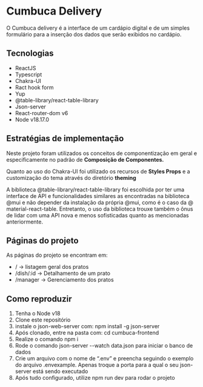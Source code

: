 # Cumbuca Delivery

O Cumbuca delivery é a interface de um cardápio digital e de um simples formulário para a inserção dos dados que serão exibidos no cardápio.

## Tecnologias

- ReactJS
- Typescript
- Chakra-UI
- Ract hook form
- Yup
- @table-library/react-table-library
- Json-server
- React-router-dom v6
- Node v18.17.0

## Estratégias de implementação

Neste projeto foram utilizados os conceitos de componentização em geral e especificamente no padrão de **Composição de Componentes.**

Quanto ao uso do Chakra-UI foi utilizado os recursos de **Styles Props** e a customização do tema através do diretório **theming**

A biblioteca @table-library/react-table-library foi escolhida por ter uma interface de API e funcionalidades similares as encontradas na biblioteca @mui e não depender da instalação da própria @mui, como é o caso da @ material-react-table. Entretanto, o uso da biblioteca trouxe também o ônus de lidar com uma API nova e menos sofisticadas quanto as mencionadas anteriormente.

## Páginas do projeto

As páginas do projeto se encontram em:

- / → listagem geral dos pratos
- /dish/:id → Detalhamento de um prato
- /manager → Gerenciamento dos pratos

## Como reproduzir

1. Tenha o Node v18
2. Clone este repositório
3. instale o json-web-server com: npm install -g json-server
4. Após clonado, entre na pasta com: cd cumbuca-frontend
5. Realize o comando npm i
6. Rode o comando json-server --watch data.json para iniciar o banco de dados
7. Crie um arquivo com o nome de “.env” e preencha seguindo o exemplo do arquivo .envexample. Apenas troque a porta para a qual o seu json-server está sendo executado
8. Após tudo configurado, utilize npm run dev para rodar o projeto
